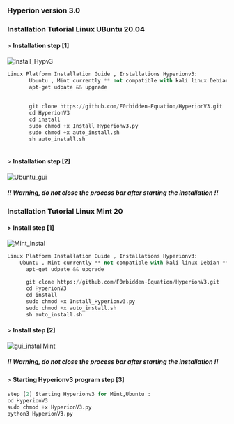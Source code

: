 ###     Hyperion version 3.0 
###     Installation Tutorial Linux UBuntu 20.04
####  > Installation step [1]
![Install_Hypv3](https://user-images.githubusercontent.com/59021489/106630708-5fa60d00-657c-11eb-9acd-0ecfd23ba6bb.gif)

```python
Linux Platform Installation Guide , Installations Hyperionv3:
       Ubuntu , Mint currently ** not compatible with kali linux Debian **
       apt-get udpate && upgrade
      
      
       git clone https://github.com/F0rbidden-Equation/HyperionV3.git
       cd HyperionV3
       cd install
       sudo chmod +x Install_Hyperionv3.py
       sudo chmod +x auto_install.sh
       sh auto_install.sh
       
 ```
 ####  > Installation step [2]
 ![Ubuntu_gui](https://user-images.githubusercontent.com/59021489/106791558-5d63b180-6655-11eb-84f6-d802711ace0d.gif)
 ##### !! Warning, do not close the process bar after starting the installation !!
 
 ###     Installation Tutorial Linux Mint 20
 #### > Install step [1]
 ![Mint_Instal](https://user-images.githubusercontent.com/59021489/106781142-05bf4900-6649-11eb-8c9f-10d63b20966a.gif)
 ```python
Linux Platform Installation Guide , Installations Hyperionv3:
     Ubuntu , Mint currently ** not compatible with kali linux Debian **
       apt-get udpate && upgrade
      
       git clone https://github.com/F0rbidden-Equation/HyperionV3.git
       cd HyperionV3
       cd install
       sudo chmod +x Install_Hyperionv3.py
       sudo chmod +x auto_install.sh
       sh auto_install.sh
 ```
#### > Install step [2]
 ![gui_installMint](https://user-images.githubusercontent.com/59021489/106792109-0dd1b580-6656-11eb-852f-634a2552fb2a.gif)
##### !! Warning, do not close the process bar after starting the installation !!
#### > Starting  Hyperionv3 program step [3]
```python
step [2] Starting Hyperionv3 for Mint,Ubuntu :
cd HyperionV3
sudo chmod +x HyperionV3.py
python3 HyperionV3.py
 ```

